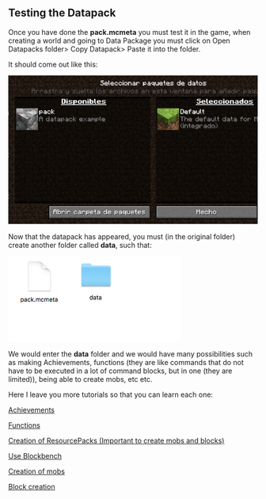 ## Testing the Datapack

Once you have done the **pack.mcmeta** you must test it in the game, when creating a world and going to Data Package you must click on Open Datapacks folder> Copy Datapack> Paste it into the folder.

It should come out like this:

![image](https://raw.githubusercontent.com/carlop3333/datapack.creator/main/help/1./imgs/img1.png)

Now that the datapack has appeared, you must (in the original folder) create another folder called **data**, such that:

![image](https://raw.githubusercontent.com/carlop3333/datapack.creator/main/help/1./imgs/img2.png)

We would enter the **data** folder and we would have many possibilities such as making Achievements, functions (they are like commands that do not have to be executed in a lot of command blocks, but in one (they are limited)), being able to create mobs, etc etc.

Here I leave you more tutorials so that you can learn each one:

[Achievements]()

[Functions]()

[Creation of ResourcePacks (Important to create mobs and blocks)]()

[Use Blockbench]()

[Creation of mobs]()

[Block creation]()
